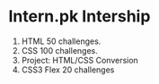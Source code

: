 # Intern.pk Intership
1. HTML 50 challenges.
2. CSS 100 challenges.
3. Project: HTML/CSS Conversion
4.  CSS3 Flex 20 challenges